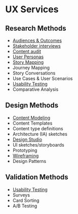 # UX Services

## Research Methods

- [Audiences & Outcomes](research/audiences-and-outcomes-guide.md)
- [Stakeholder interviews](research/stakeholder-interviews-guide.md)
- [Content audit](research/content-audit-guide.md)
- [User Personas](research/user-personas-guide.md)
- [Story Mapping](research/story-mapping-guide.md)
- Journey Mapping
- Story Conversations
- Use Cases & User Scenarios
- [Usability Testing](research/usability-testing-guide.md)
- Comparative Analysis

## Design Methods

- [Content Modeling](design/content-modeling-guide.md)
- Content Templates
- Content type definitions
- Architecture (IA) sketches
- [Design Studio](design/design-studio-guide.md)
- UI sketches/storyboards
- Prototyping
- [Wireframing](design/wireframing-guide.md)
- Design Patterns

## Validation Methods

- [Usability Testing](research/usability-testing-guide.md)
- Surveys
- Card Sorting
- A/B Testing
